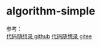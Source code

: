 # algorithm-simple

参考：   
[代码随想录 github](https://github.com/youngyangyang04/leetcode-master)
[代码随想录 gitee](https://gitee.com/programmercarl/leetcode-master)